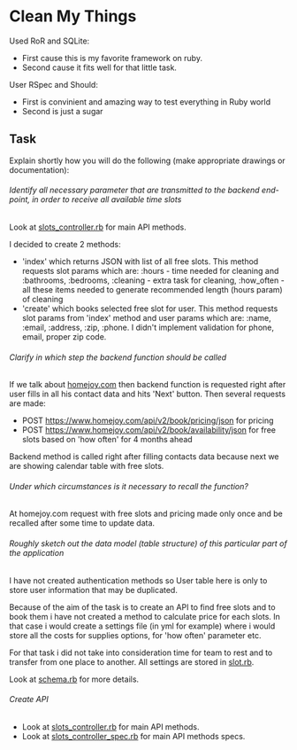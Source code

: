 # Clean My Things

Used RoR and SQLite:
*  First cause this is my favorite framework on ruby.
*  Second cause it fits well for that little task.

User RSpec and Should:
* First is convinient and amazing way to test everything in Ruby world
* Second is just a sugar

## Task

Explain shortly how you will do the following (make appropriate drawings or documentation):

###### Identify all necessary parameter that are transmitted to the backend end-point, in order to receive all available time slots 

Look at [slots_controller.rb](https://github.com/developer88/cleanmythings/blob/master/app/controllers/slots_controller.rb "slots_controller.rb") for main API methods.

I decided to create 2 methods:

* 'index' which returns JSON with list of all free slots. This method requests slot params which are: :hours - time needed for cleaning  and :bathrooms, :bedrooms, :cleaning - extra task for cleaning, :how_often - all these items needed to generate recommended length (hours param) of cleaning
* 'create' which books selected free slot for user. This method requests slot params from 'index' method and user params which are: :name, :email, :address, :zip, :phone. I didn't implement validation for phone, email, proper zip code.

###### Clarify in which step the backend function should be called

If we talk about [homejoy.com](https://www.homejoy.com "https://www.homejoy.com") then backend function is requested right after user fills in all his contact data and hits 'Next' button. Then several requests are made:

*  POST https://www.homejoy.com/api/v2/book/pricing/json for pricing
*  POST https://www.homejoy.com/api/v2/book/availability/json for free slots based on 'how often' for 4 months ahead

Backend method is called right after filling contacts data because next we are showing calendar table with free slots. 

###### Under which circumstances is it necessary to recall the function?

At homejoy.com request with free slots and pricing made only once and be recalled after some time to update data.

###### Roughly sketch out the data model (table structure) of this particular part of the application

I have not created authentication methods so User table here is only to store user information that may be duplicated.

Because of the aim of the task is to create an API to find free slots and to book them i have not created a method to calculate price for each slots. In that case i would create a settings file (in yml for example) where i would store all the costs for supplies options, for 'how often' parameter etc.

For that task i did not take into consideration time for team to rest and to transfer from one place to another. All settings are stored in [slot.rb](https://github.com/developer88/cleanmythings/blob/master/app/models/slot.rb "slot.rb"). 

Look at [schema.rb](https://github.com/developer88/cleanmythings/blob/master/db/schema.rb "schema.rb") for more details.

###### Create API

* Look at [slots_controller.rb](https://github.com/developer88/cleanmythings/blob/master/app/controllers/slots_controller.rb "slots_controller.rb") for main API methods.
* Look at [slots_controller_spec.rb](https://github.com/developer88/cleanmythings/blob/master/spec/controllers/slots_controller_spec.rb "slots_controller_spec.rb") for main API methods specs.
